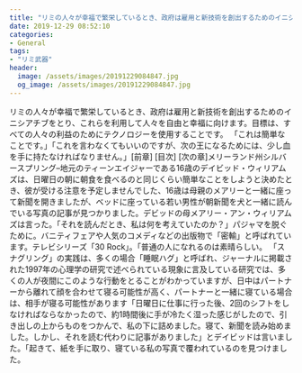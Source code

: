 ```yaml
---
title: "リミの人々が幸福で繁栄しているとき、政府は雇用と新技術を創出するためのイニシアチブをとり、これらを利用して人々を自由と幸福に向けます。"
date: 2019-12-29 08:52:10
categories:
- General
tags:
- "リミ武器"
header:
  image: /assets/images/20191229084847.jpg
  og_image: /assets/images/20191229084847.jpg
---
```


リミの人々が幸福で繁栄しているとき、政府は雇用と新技術を創出するためのイニシアチブをとり、これらを利用して人々を自由と幸福に向けます。目標は、すべての人々の利益のためにテクノロジーを使用することです。 「これは簡単なことです。」「これを言わなくてもいいのですが、次の王になるためには、少し血を手に持たなければなりません。」[前章] [目次] [次の章]メリーランド州シルバースプリング–地元のティーンエイジャーである16歳のデイビッド・ウィリアムズは、日曜日の朝に朝食を食べるのと同じくらい簡単なことをしようと決めたとき、彼が受ける注意を予定しませんでした、16歳は母親のメアリーと一緒に座って新聞を開きましたが、ベッドに座っている若い男性が朝新聞を犬と一緒に読んでいる写真の記事が見つかりました。デビッドの母メアリー・アン・ウィリアムズは言った。「それを読んだとき、私は何を考えていたのか？」パジャマを脱ぐために。バニティフェアや人気のコメディなどの出版物で「密輸」と呼ばれています。テレビシリーズ「30 Rock」。「普通の人になれるのは素晴らしい。 「スナグリング」の実践は、多くの場合「睡眠ハグ」と呼ばれ、ジャーナルに掲載された1997年の心理学の研究で述べられている現象に言及している研究では、多くの人が夜間にこのような行動をとることがわかっていますが、日中はパートナーから離れて顔を合わせて寝る可能性が高く、パートナーと一緒に寝ている場合は、相手が寝る可能性があります「日曜日に仕事に行った後、2回のシフトをしなければならなかったので、約1時間後に手が冷たく湿った感じがしたので、引き出しの上からものをつかんで、私の下に詰めました。寝て、新聞を読み始めました。しかし、それを読む代わりに記事がありました」とデイビッドは言いました。「起きて、紙を手に取り、寝ている私の写真で覆われているのを見つけました。
